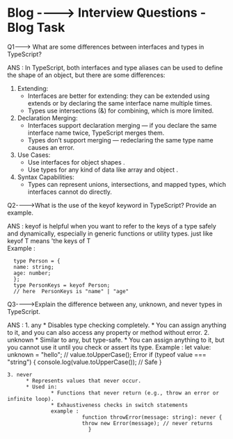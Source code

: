 # Blog   ----> Interview Questions - Blog Task

Q1---> What are some differences between interfaces and types in TypeScript?

ANS : In TypeScript, both interfaces and type aliases can be used to define the shape of an object, but there are some differences:
1. Extending:
   * Interfaces are better for extending: they can be extended using extends or by    declaring the same interface name multiple times.
   * Types use intersections (&) for combining, which is more limited.
2. Declaration Merging:
   * Interfaces support declaration merging — if you declare the same interface name twice, TypeScript merges them.
   * Types don’t support merging — redeclaring the same type name causes an error.
3. Use Cases:
   * Use interfaces for object shapes .
   * Use types for any kind of data like array and object .
4. Syntax Capabilities:
   * Types can represent unions, intersections, and mapped types, which interfaces cannot do directly.

Q2---->What is the use of the keyof keyword in TypeScript? Provide an example.

ANS : keyof is helpful when you want to refer to the keys of a type safely and dynamically, especially in generic functions or utility types.  just like keyof T means 'the keys of T  
      Example :
      
      type Person = {
      name: string;
      age: number;
      };
      type PersonKeys = keyof Person;
      // here  PersonKeys is "name" | "age"


Q3---->Explain the difference between any, unknown, and never types in TypeScript.

ANS : 1. any
            * Disables type checking completely.
            * You can assign anything to it, and you can also access any property or method without error.
      2. unknown
            * Similar to any, but type-safe.
            * You can assign anything to it, but you cannot use it until you check or assert its type.
            Example :
                  let value: unknown = "hello";
                  // value.toUpperCase();  Error
                  if (typeof value === "string") {
                console.log(value.toUpperCase()); //  Safe
                  }

                    
          
                      
    3. never
          * Represents values that never occur.
          * Used in:
                  * Functions that never return (e.g., throw an error or infinite loop).
                  * Exhaustiveness checks in switch statements
                  example : 
                            function throwError(message: string): never {
                            throw new Error(message); // never returns
                              }



      
